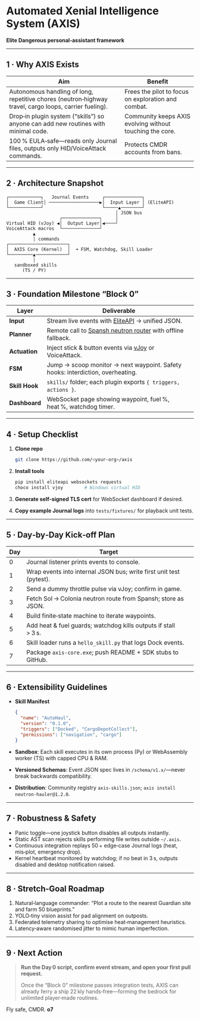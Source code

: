 # Automated Xenial Intelligence System (AXIS)

**Elite Dangerous personal‑assistant framework**

---

## 1 · Why AXIS Exists

| Aim                                                                                                    | Benefit                                                  |
| ------------------------------------------------------------------------------------------------------ | -------------------------------------------------------- |
| Autonomous handling of long, repetitive chores (neutron‑highway travel, cargo loops, carrier fueling). | Frees the pilot to focus on exploration and combat.      |
| Drop‑in plugin system (“skills”) so anyone can add new routines with minimal code.                     | Community keeps AXIS evolving without touching the core. |
| 100 % EULA‑safe—reads only Journal files, outputs only HID/VoiceAttack commands.                       | Protects CMDR accounts from bans.                        |

---

## 2 · Architecture Snapshot

```
┌────────────┐   Journal Events     ┌──────────────┐
│  Game Client│ ───────────────────▶│  Input Layer │ (EliteAPI)
└────────────┘                      └─────▲────────┘
                                         │ JSON bus
                    ┌──────────────┐     │
Virtual HID (vJoy) ◀│  Output Layer│◀────┘
VoiceAttack macros  └──────────────┘
          ▲
          │ commands
┌──────────────────────┐
│  AXIS Core (Kernel)  │  ➜ FSM, Watchdog, Skill Loader
└─────────▲────────────┘
          │
   sandboxed skills
      (TS / PY)
```

---

## 3 · Foundation Milestone “Block 0”

| Layer          | Deliverable                                                                                |
| -------------- | ------------------------------------------------------------------------------------------ |
| **Input**      | Stream live events with [EliteAPI](https://github.com/EliteAPI/EliteAPI) → unified JSON.   |
| **Planner**    | Remote call to [Spansh neutron router](https://spansh.co.uk/) with offline fallback.       |
| **Actuation**  | Inject stick & button events via [vJoy](https://vjoystick.sourceforge.io/) or VoiceAttack. |
| **FSM**        | Jump → scoop monitor → next waypoint. Safety hooks: interdiction, overheating.             |
| **Skill Hook** | `skills/` folder; each plugin exports `{ triggers, actions }`.                             |
| **Dashboard**  | WebSocket page showing waypoint, fuel %, heat %, watchdog timer.                           |

---

## 4 · Setup Checklist

1. **Clone repo**

   ```bash
   git clone https://github.com/<your-org>/axis
   ```
2. **Install tools**

   ```bash
   pip install eliteapi websockets requests
   choco install vjoy        # Windows virtual HID
   ```
3. **Generate self‑signed TLS cert** for WebSocket dashboard if desired.
4. **Copy example Journal logs** into `tests/fixtures/` for playback unit tests.

---

## 5 · Day‑by‑Day Kick‑off Plan

| Day | Target                                                              |
| --- | ------------------------------------------------------------------- |
| 0   | Journal listener prints events to console.                          |
| 1   | Wrap events into internal JSON bus; write first unit test (pytest). |
| 2   | Send a dummy throttle pulse via vJoy; confirm in game.              |
| 3   | Fetch Sol → Colonia neutron route from Spansh; store as JSON.       |
| 4   | Build finite‑state machine to iterate waypoints.                    |
| 5   | Add heat & fuel guards; watchdog kills outputs if stall > 3 s.      |
| 6   | Skill loader runs a `hello_skill.py` that logs Dock events.         |
| 7   | Package `axis-core.exe`; push README + SDK stubs to GitHub.         |

---

## 6 · Extensibility Guidelines

* **Skill Manifest**

  ```json
  {
    "name": "AutoHaul",
    "version": "0.1.0",
    "triggers": ["Docked", "CargoDepotCollect"],
    "permissions": ["navigation", "cargo"]
  }
  ```
* **Sandbox**: Each skill executes in its own process (Py) or WebAssembly worker (TS) with capped CPU & RAM.
* **Versioned Schemas**: Event JSON spec lives in `/schema/v1.x/`—never break backwards compatibility.
* **Distribution**: Community registry `axis-skills.json`; `axis install neutron-hauler@1.2.0`.

---

## 7 · Robustness & Safety

* Panic toggle—one joystick button disables all outputs instantly.
* Static AST scan rejects skills performing file writes outside `~/.axis`.
* Continuous integration replays 50 + edge‑case Journal logs (heat, mis‑plot, emergency drop).
* Kernel heartbeat monitored by watchdog; if no beat in 3 s, outputs disabled and desktop notification raised.

---

## 8 · Stretch‑Goal Roadmap

1. Natural‑language commander: “Plot a route to the nearest Guardian site and farm 50 blueprints.”
2. YOLO‑tiny vision assist for pad alignment on outposts.
3. Federated telemetry sharing to optimise heat‑management heuristics.
4. Latency‑aware randomised jitter to mimic human imperfection.

---

## 9 · Next Action

> **Run the Day 0 script, confirm event stream, and open your first pull request.**
>
> Once the “Block 0” milestone passes integration tests, AXIS can already ferry a ship 22 kly hands‑free—forming the bedrock for unlimited player‑made routines.

Fly safe, CMDR. **o7**
